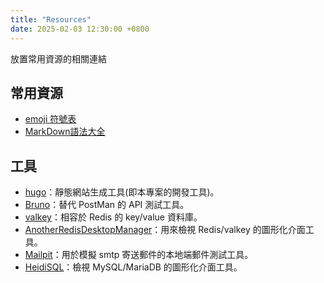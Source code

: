 ```yaml
---
title: "Resources"
date: 2025-02-03 12:30:00 +0800
---
```


放置常用資源的相關連結

## 常用資源

- [emoji 符號表](https://github.com/ikatyang/emoji-cheat-sheet/)
- [MarkDown語法大全](https://hackmd.io/@eMP9zQQ0Qt6I8Uqp2Vqy6w/SyiOheL5N/%2FBVqowKshRH246Q7UDyodFA)

## 工具

- [hugo](https://gohugo.io/)：靜態網站生成工具(即本專案的開發工具)。
- [Bruno](https://www.usebruno.com/)：替代 PostMan 的 API 測試工具。
- [valkey](https://valkey.io/)：相容於 Redis 的 key/value 資料庫。
- [AnotherRedisDesktopManager](https://github.com/qishibo/AnotherRedisDesktopManager)：用來檢視 Redis/valkey 的圖形化介面工具。
- [Mailpit](https://mailpit.axllent.org/)：用於模擬 smtp 寄送郵件的本地端郵件測試工具。
- [HeidiSQL](https://www.heidisql.com/)：檢視 MySQL/MariaDB 的圖形化介面工具。
